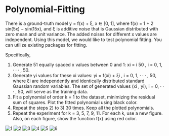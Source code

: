# Polynomial-Fitting

There is a ground-truth model y = f(x) + ξ, x ∈ [0, 1], where
f(x) = 1 + 2 sin(5x) − sin(15x),
and ξ is additive noise that is Gaussian distributed with zero mean and unit variance. The added noises
for different x values are independent. Using this model, we would like to test polynomial fitting. You can
utilize existing packages for fitting.

Specifically,
1) Generate 51 equally spaced x values between 0 and 1: xi =
i
50 , i = 0, 1, · · · , 50.
2) Generate yi values for these xi values: yi = f(xi) + ξi
, i = 0, 1, · · · , 50, where ξi are independently
and identically distributed standard Gaussian random variables. The set of generated values (xi
, yi),
i = 0, · · · , 50, will serve as the training data.
3) Fit a polynomial of order k = 1 to the dataset, minimizing the residual sum of squares. Plot the
fitted polynomial using black color.
4) Repeat the steps 2) to 3) 30 times. Keep all the plotted polynomials.
5) Repeat the experiment for k = 3, 5, 7, 9, 11. For each k, use a new figure. Also, on each figure,
show the function f(x) using red color.

![1](https://github.com/user-attachments/assets/37df42d5-b703-4145-b9db-e1840f5f7dd7)
![2](https://github.com/user-attachments/assets/57e316d5-0d2a-4384-a17e-ca4c7e1a7768)
![3](https://github.com/user-attachments/assets/17ef3e7e-8dfe-44b2-ac95-2f67670fa58f)
![4](https://github.com/user-attachments/assets/63760457-092c-49c6-b3b3-16f6cda1a817)
![5](https://github.com/user-attachments/assets/090f996a-95bc-4469-b45d-7dfbb0be38cc)
![6](https://github.com/user-attachments/assets/6737a984-39f2-4251-b9fc-0c81b1bda3a3)
